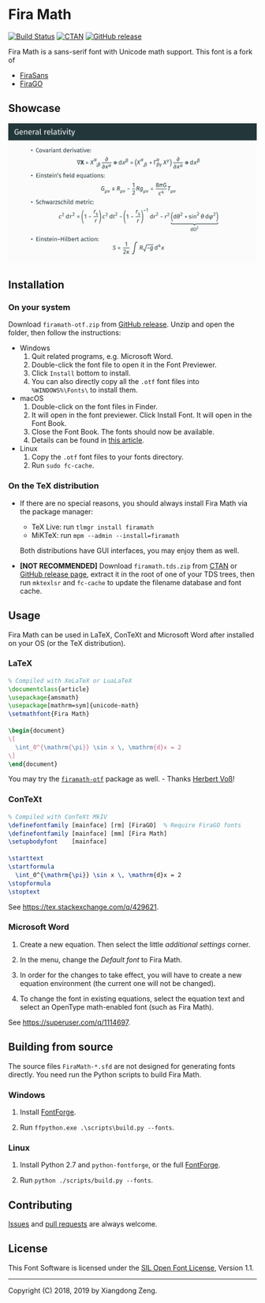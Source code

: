 # Fira Math

[![Build Status](https://travis-ci.org/firamath/firamath.svg?branch=master)](https://travis-ci.org/firamath/firamath)
[![CTAN](https://img.shields.io/ctan/v/firamath.svg)](https://www.ctan.org/pkg/firamath)
[![GitHub release](https://img.shields.io/github/release/firamath/firamath/all.svg)](https://github.com/firamath/firamath/releases/latest)

Fira Math is a sans-serif font with Unicode math support. This font is a fork of

- [FiraSans](https://github.com/bBoxType/FiraSans)
- [FiraGO](https://github.com/bBoxType/FiraGO)

## Showcase

![Showcase](img/demo.png)

## Installation

### On your system

Download `firamath-otf.zip` from [GitHub release](https://github.com/firamath/firamath/releases). Unzip and open the folder, then follow the instructions:

- Windows
  1. Quit related programs, e.g. Microsoft Word.
  1. Double-click the font file to open it in the Font Previewer.
  1. Click `Install` bottom to install.
  1. You can also directly copy all the `.otf` font files into `%WINDOWS%\Fonts\` to install them.
- macOS
  1. Double-click on the font files in Finder.
  1. It will open in the font previewer. Click Install Font. It will open in the Font Book.
  1. Close the Font Book. The fonts should now be available.
  1. Details can be found in [this article](http://support.apple.com/kb/HT2509).
- Linux
  1. Copy the `.otf` font files to your fonts directory.
  1. Run `sudo fc-cache`.

### On the TeX distribution

- If there are no special reasons, you should always install Fira Math via the package manager:

  - TeX Live: run `tlmgr install firamath`
  - MiKTeX: run `mpm --admin --install=firamath`

  Both distributions have GUI interfaces, you may enjoy them as well.

- **[NOT RECOMMENDED]** Download `firamath.tds.zip` from [CTAN](https://ctan.org/pkg/firamath) or [GitHub release page](https://github.com/firamath/firamath/releases), extract it in the root of one of your TDS trees, then run `mktexlsr` and `fc-cache` to update the filename database and font cache.

## Usage

Fira Math can be used in LaTeX, ConTeXt and Microsoft Word after installed on your OS (or the TeX distribution).

### LaTeX

```latex
% Compiled with XeLaTeX or LuaLaTeX
\documentclass{article}
\usepackage{amsmath}
\usepackage[mathrm=sym]{unicode-math}
\setmathfont{Fira Math}

\begin{document}
\[
  \int_0^{\mathrm{\pi}} \sin x \, \mathrm{d}x = 2
\]
\end{document}
```

You may try the [`firamath-otf`](https://ctan.org/pkg/firamath-otf) package as well. - Thanks [Herbert Voß](https://github.com/hvoss49)!

### ConTeXt

```tex
% Compiled with ConTeXt MkIV
\definefontfamily [mainface] [rm] [FiraGO]  % Require FiraGO fonts
\definefontfamily [mainface] [mm] [Fira Math]
\setupbodyfont    [mainface]

\starttext
\startformula
  \int_0^{\mathrm{\pi}} \sin x \, \mathrm{d}x = 2
\stopformula
\stoptext
```

See <https://tex.stackexchange.com/q/429621>.

### Microsoft Word

1. Create a new equation. Then select the little *additional settings* corner.

1. In the menu, change the *Default font* to Fira Math.

1. In order for the changes to take effect, you will have to create a new equation environment (the current one will not be changed).

1. To change the font in existing equations, select the equation text and select an OpenType math-enabled font (such as Fira Math).

See <https://superuser.com/q/1114697>.

## Building from source

The source files `FiraMath-*.sfd` are not designed for generating fonts directly. You need run the Python scripts to build Fira Math.

### Windows

1. Install [FontForge](https://fontforge.github.io).

1. Run `ffpython.exe .\scripts\build.py --fonts`.

### Linux

1. Install Python 2.7 and `python-fontforge`, or the full [FontForge](https://fontforge.github.io).

1. Run `python ./scripts/build.py --fonts`.

## Contributing

[Issues](https://github.com/firamath/firamath/issues) and [pull requests](https://github.com/firamath/firamath/pulls) are always welcome.

## License

This Font Software is licensed under the [SIL Open Font License](http://scripts.sil.org/OFL), Version 1.1.

-----

Copyright (C) 2018, 2019 by Xiangdong Zeng.
